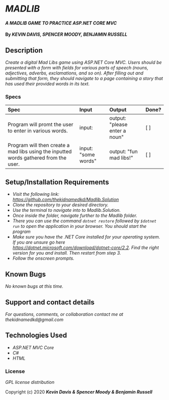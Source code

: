 # _MADLIB_

#### _A MADLIB GAME TO PRACTICE ASP.NET CORE MVC_

#### By _**KEVIN DAVIS, SPENCER MOODY, BENJAMIN RUSSELL**_

## Description

_Create a digital Mad Libs game using ASP.NET Core MVC. Users should be presented with a form with fields for various parts of speech (nouns, adjectives, adverbs, exclamations, and so on). After filling out and submitting that form, they should navigate to a page containing a story that has used their provided words in its text._

### Specs
| Spec | Input | Output | Done? |
| :-------------     | :------------- | :------------- | :------------- | 
| Program will promt the user to enter in various words. | input:  | output: "please enter a noun" | [ ] |
| Program will then create a mad libs using the inputted words gathered from the user. | input: "some words" | output: "fun mad libs!" | [ ] |

## Setup/Installation Requirements

* _Visit the following link: https://github.com/thekidnamedkd/Madlib.Solution_
* _Clone the repository to your desired directory._
* _Use the terminal to navigate into to Madlib.Solution._
* _Once inside the folder, navigate further to the Madlib folder._
* _There you can use the command ```dotnet restore``` followed by ```$dotnet run``` to open the application in your browser. You should start the program_
* _Make sure you have the .NET Core installed for your operating system. If you are unsure go here https://dotnet.microsoft.com/download/dotnet-core/2.2. Find the right version for you and install. Then restart from step 3._
* _Follow the onscreen prompts._


## Known Bugs

_No known bugs at this time._

## Support and contact details

_For questions, comments, or collaboration contact me at thekidnamedkd@gmail.com_

## Technologies Used

* _ASP.NET MVC Core_
* _C#_
* _HTML_

### License

*GPL license distribution*

Copyright (c) 2020 **_Kevin Davis & Spencer Moody & Benjamin Russell_**